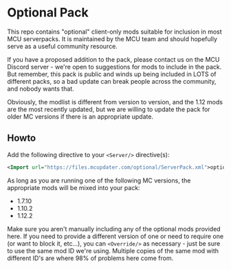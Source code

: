 # Optional Pack

This repo contains "optional" client-only mods suitable for inclusion in most
MCU serverpacks. It is maintained by the MCU team and should hopefully serve
as a useful community resource.

If you have a proposed addition to the pack, please contact us on the MCU
Discord server - we're open to suggestions for mods to include in the pack.
But remember, this pack is public and winds up being included in LOTS of different
packs, so a bad update can break people across the community, and nobody wants that.

Obviously, the modlist is different from version to version, and the 1.12 mods are
the most recently updated, but we are willing to update the pack for older MC
versions if there is an appropriate update.

## Howto

Add the following directive to your `<Server/>` directive(s):

```xml
<Import url="https://files.mcupdater.com/optional/ServerPack.xml">optional</Import>
```

As long as you are running one of the following MC versions, the appropriate mods
will be mixed into your pack:
 * 1.7.10
 * 1.10.2
 * 1.12.2

Make sure you aren't manually including any of the optional mods provided here.
If you need to provide a different version of one or need to require one (or want
to block it, etc...), you can `<Override/>` as necessary - just be sure to use the
same mod ID we're using. Multiple copies of the same mod with different ID's are
where 98% of problems here come from.
